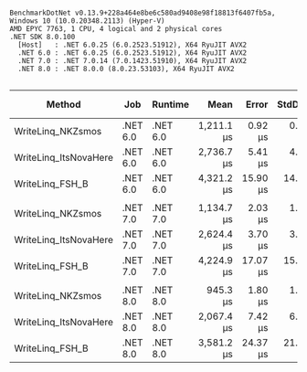 ```

BenchmarkDotNet v0.13.9+228a464e8be6c580ad9408e98f18813f6407fb5a, Windows 10 (10.0.20348.2113) (Hyper-V)
AMD EPYC 7763, 1 CPU, 4 logical and 2 physical cores
.NET SDK 8.0.100
  [Host]   : .NET 6.0.25 (6.0.2523.51912), X64 RyuJIT AVX2
  .NET 6.0 : .NET 6.0.25 (6.0.2523.51912), X64 RyuJIT AVX2
  .NET 7.0 : .NET 7.0.14 (7.0.1423.51910), X64 RyuJIT AVX2
  .NET 8.0 : .NET 8.0.0 (8.0.23.53103), X64 RyuJIT AVX2


```
| Method                | Job      | Runtime  | Mean       | Error    | StdDev   | Ratio | RatioSD | Gen0     | Gen1     | Gen2    | Allocated  | Alloc Ratio |
|---------------------- |--------- |--------- |-----------:|---------:|---------:|------:|--------:|---------:|---------:|--------:|-----------:|------------:|
| WriteLinq_NKZsmos     | .NET 6.0 | .NET 6.0 | 1,211.1 μs |  0.92 μs |  0.86 μs |  1.00 |    0.00 |  13.6719 |   1.9531 |       - |  236.99 KB |        1.00 |
| WriteLinq_ItsNovaHere | .NET 6.0 | .NET 6.0 | 2,736.7 μs |  5.41 μs |  4.52 μs |  2.26 |    0.00 |  82.0313 |  15.6250 |       - | 1360.47 KB |        5.74 |
| WriteLinq_FSH_B       | .NET 6.0 | .NET 6.0 | 4,321.2 μs | 15.90 μs | 14.87 μs |  3.57 |    0.01 | 242.1875 | 117.1875 | 54.6875 | 3621.52 KB |       15.28 |
|                       |          |          |            |          |          |       |         |          |          |         |            |             |
| WriteLinq_NKZsmos     | .NET 7.0 | .NET 7.0 | 1,134.7 μs |  2.03 μs |  1.89 μs |  1.00 |    0.00 |  13.6719 |   1.9531 |       - |  234.81 KB |        1.00 |
| WriteLinq_ItsNovaHere | .NET 7.0 | .NET 7.0 | 2,624.4 μs |  3.70 μs |  3.47 μs |  2.31 |    0.01 |  82.0313 |        - |       - | 1360.47 KB |        5.79 |
| WriteLinq_FSH_B       | .NET 7.0 | .NET 7.0 | 4,224.9 μs | 17.07 μs | 15.97 μs |  3.72 |    0.02 | 242.1875 | 117.1875 | 54.6875 |  3621.5 KB |       15.42 |
|                       |          |          |            |          |          |       |         |          |          |         |            |             |
| WriteLinq_NKZsmos     | .NET 8.0 | .NET 8.0 |   945.3 μs |  1.80 μs |  1.68 μs |  1.00 |    0.00 |  13.6719 |   2.9297 |       - |  234.81 KB |        1.00 |
| WriteLinq_ItsNovaHere | .NET 8.0 | .NET 8.0 | 2,067.4 μs |  7.42 μs |  6.19 μs |  2.19 |    0.01 |  82.0313 |  19.5313 |       - | 1360.47 KB |        5.79 |
| WriteLinq_FSH_B       | .NET 8.0 | .NET 8.0 | 3,581.2 μs | 24.37 μs | 21.61 μs |  3.79 |    0.02 | 234.3750 | 171.8750 | 46.8750 | 3621.44 KB |       15.42 |
